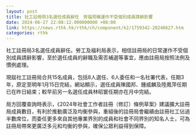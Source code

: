 ```yaml
---
layout: post
title: 社工註冊局3名選任成員辭任　勞福局稱運作不受個別成員請辭影響
date: 2024-06-27 22:08:12.000000000 +08:00
link: https://news.rthk.hk/rthk/ch/component/k2/1759342-20240627.htm
categories: rthk
---
```


社工註冊局3名選任成員辭任。勞工及福利局表示，相信註冊局的日常運作不受個別成員請辭影響，至於選任成員的辭職及需否補選等事宜，應由註冊局按照法例及慣例處理。

現屆社工註冊局合共15名成員，包括8人選任、6人委任和一名社署代表，任期3年，原定至明年1月15日完結，網站顯示，選任成員陳國邦、鍾威麟及陸鳳萍任期已在昨日結束；較早前另一名選任成員林昭寰任期亦在月中完結。

局方回覆查詢時表示，《2024年社會工作者註冊（修訂）條例草案》建議擴大註冊局成員數目，有利於推動廣泛及均衡參與，重組後的註冊局會繼續由註冊社工佔過半數席位，而委任更多來自其他專業界別的成員和社會不同界別的知名人士，可為註冊局帶來更廣泛多元和均衡的參與，確保公眾利益得到保障。
